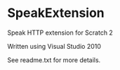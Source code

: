 SpeakExtension
==============

Speak HTTP extension for Scratch 2

Written using Visual Studio 2010

See readme.txt for more details.
